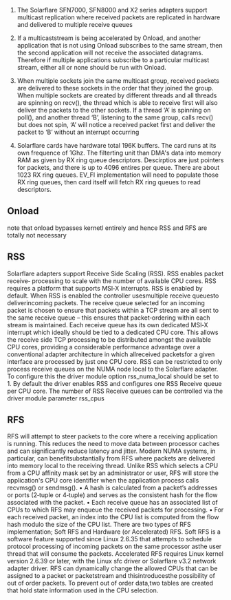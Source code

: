 1. The Solarflare SFN7000, SFN8000 and X2 series adapters support multicast
replication where received packets are replicated in hardware and delivered to
multiple receive queues


2. If a multicaststream is being accelerated by Onload, and another application that is
not using Onload subscribes to the same stream, then the second application will
not receive the associated datagrams. Therefore if multiple applications subscribe
to a particular multicast stream, either all or none should be run with Onload.


3. When multiple sockets join the same multicast group, received packets are
delivered to these sockets in the order that they joined the group.
When multiple sockets are created by different threads and all threads are spinning
on recv(), the thread which is able to receive first will also deliver the packets to
the other sockets.
If a thread ‘A’ is spinning on poll(), and another thread ‘B’, listening to the same
group, calls recv() but does not spin, ‘A’ will notice a received packet first and
deliver the packet to ‘B’ without an interrupt occurring


4. Solarflare cards have hardware total 196K buffers. The card runs at its own frequence of 1Ghz. The filterting unit than DMA's data into memory RAM as given by RX ring queue descriptors. Descirptios are just pointers for packets, and there is up to 4096 entires per queue. There are about 1023 RX ring queues. EV_FI implementation will need to populate those RX ring queues, then card itself will fetch RX ring queues to read descriptors.

## Onload

note that onload bypasses kernetl entirely and hence RSS and RFS are totally not necessary

## RSS

Solarflare adapters support Receive Side Scaling (RSS). RSS enables packet receive‐
processing to scale with the number of available CPU cores. RSS requires a platform
that supports MSI‐X interrupts. RSS is enabled by default.
When RSS is enabled the controller usesmultiple receive queuesto deliverincoming
packets. The receive queue selected for an incoming packet is chosen to ensure that
packets within a TCP stream are all sent to the same receive queue – this ensures
that packet‐ordering within each stream is maintained. Each receive queue has its
own dedicated MSI‐X interrupt which ideally should be tied to a dedicated CPU core.
This allows the receive side TCP processing to be distributed amongst the available
CPU cores, providing a considerable performance advantage over a conventional
adapter architecture in which allreceived packetsfor a given interface are processed
by just one CPU core. RSS can be restricted to only process receive queues on the
NUMA node local to the Solarflare adapter. To configure this the driver module
option rss_numa_local should be set to 1.
By default the driver enables RSS and configures one RSS Receive queue per CPU
core. The number of RSS Receive queues can be controlled via the driver module
parameter rss_cpus

## RFS

RFS will attempt to steer packets to the core where a receiving application is
running. This reduces the need to move data between processor caches and can
significantly reduce latency and jitter. Modern NUMA systems, in particular, can
benefitsubstantially from RFS where packets are delivered into memory local to the
receiving thread.
Unlike RSS which selects a CPU from a CPU affinity mask set by an administrator or
user, RFS will store the application's CPU core identifier when the application
process calls recvmsg() or sendmsg().
• A hash is calculated from a packet’s addresses or ports (2‐tuple or 4‐tuple) and
serves as the consistent hash for the flow associated with the packet.
• Each receive queue has an associated list of CPUs to which RFS may enqueue
the received packets for processing.
• For each received packet, an index into the CPU list is computed from the flow
hash modulo the size of the CPU list.
There are two types of RFS implementation; Soft RFS and Hardware (or Accelerated)
RFS.
Soft RFS is a software feature supported since Linux 2.6.35 that attempts to
schedule protocol processing of incoming packets on the same processor asthe user
thread that will consume the packets.
Accelerated RFS requires Linux kernel version 2.6.39 or later, with the Linux sfc
driver or Solarflare v3.2 network adapter driver.
RFS can dynamically change the allowed CPUs that can be assigned to a packet or
packetstream and thisintroducesthe possibility of out of order packets. To prevent
out of order data,two tables are created that hold state information used in the CPU
selection.
